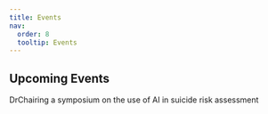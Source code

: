 ```yaml
---
title: Events
nav:
  order: 8
  tooltip: Events 
---
```


## Upcoming Events


DrChairing a symposium on the use of AI in suicide risk assessment